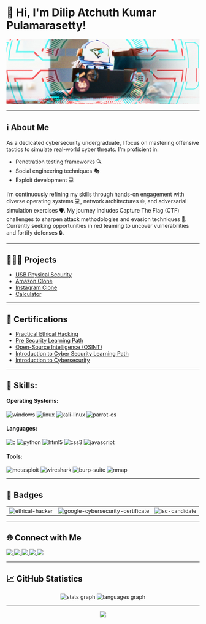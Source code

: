 # 👋 Hi, I'm Dilip Atchuth Kumar Pulamarasetty!

<div align="center">
  <img src="https://github.com/Hacker0x01/wallpapers/blob/master/social-media/ispy_twitter.jpg" alt="GitHub Banner" />
</div>

---

## ℹ️ About Me
As a dedicated cybersecurity undergraduate, I focus on mastering offensive tactics to simulate real-world cyber threats. I’m proficient in:
- Penetration testing frameworks 🔍
- Social engineering techniques 🎭
- Exploit development 💻

I’m continuously refining my skills through hands-on engagement with diverse operating systems 💻, network architectures 🌐, and adversarial simulation exercises 🛡️. My journey includes Capture The Flag (CTF) challenges to sharpen attack methodologies and evasion techniques 🚀. Currently seeking opportunities in red teaming to uncover vulnerabilities and fortify defenses 🔒.

---

## 🧑🏼‍💻 Projects

- [USB Physical Security](https://github.com/DilipAtchuthKumar/USB-Physical-Security)
- [Amazon Clone](https://github.com/DilipAtchuthKumar/Amazon-Clone.git)
- [Instagram Clone](https://github.com/DilipAtchuthKumar/Instagram-Clone.git)
- [Calculator](https://github.com/DilipAtchuthKumar/Calculator)

---

## 📄 Certifications
- [Practical Ethical Hacking](https://drive.google.com/file/d/1TpC_ubiwMD4fm-NCVynTWiRI9IuppP37/view?usp=sharing)
- [Pre Security Learning Path](https://tryhackme-certificates.s3-eu-west-1.amazonaws.com/THM-QSDNJQCX9A.png)
- [Open-Source Intelligence (OSINT)](https://drive.google.com/file/d/1HAkJDhy9mvg1M_msjfMUU13LtsSJKq7T/view?usp=sharing)
- [Introduction to Cyber Security Learning Path](https://tryhackme-certificates.s3-eu-west-1.amazonaws.com/THM-GWWH4ZYYY1.png)
- [Introduction to Cybersecurity](https://www.credly.com/badges/39268d85-64d7-418f-95bb-56bf4629a93a/linked_in_profile)

---

## 🧠 Skills:

<div>
    <h4>Operating Systems:</h4>
    <img src="https://img.icons8.com/fluency/48/000000/windows-10.png" alt="windows" width="40" height="40"/>
    <img src="https://img.icons8.com/color/48/000000/linux.png" alt="linux" width="40" height="40"/>
    <img src="https://github.com/DilipAtchuthKumar/DilipAtchuthKumar/assets/118366836/e2970870-0f31-4e1d-bc67-79718ae5d869" alt="kali-linux" width="40" height="40"/>
    <img src="https://github.com/DilipAtchuthKumar/DilipAtchuthKumar/assets/118366836/e7cb9cb3-275e-493b-ac56-f8c0d15cf76a" alt="parrot-os" width="40" height="40"/>

   <h4>Languages:</h4>
    <img src="https://img.icons8.com/color/48/000000/c-programming.png" alt="c" width="40" height="40"/>
    <img src="https://img.icons8.com/color/48/000000/python.png" alt="python" width="40" height="40"/>
    <img src="https://img.icons8.com/color/48/000000/html-5.png" alt="html5" width="40" height="40"/>
    <img src="https://img.icons8.com/color/48/000000/css3.png" alt="css3" width="40" height="40"/>
    <img src="https://img.icons8.com/color/48/000000/javascript.png" alt="javascript" width="40" height="40"/>

   <h4>Tools:</h4>
    <img src="https://img.icons8.com/?size=100&id=PW0ChfedZvTh&format=png&color=000000" alt="metasploit" width="40" height="40"/>
    <img src="https://img.icons8.com/?size=100&id=rOHcpTUtCTjr&format=png&color=000000" alt="wireshark" width="40" height="40"/>
    <img src="https://img.icons8.com/?size=100&id=41078&format=png&color=ff4500 " alt="burp-suite" width="40" height="40"/>
    <img src="https://img.icons8.com/?size=100&id=9b5wowKIlo9d&format=png&color=000000" alt="nmap" width="40" height="40"/>   
</div>

---

## 🏅 Badges

<table>
  <tr>
    <td><img src="https://github.com/user-attachments/assets/74bb440f-1d34-4022-8e7d-89544629dbae" alt="ethical-hacker" width="120"></td>
    <td><img src="https://github.com/user-attachments/assets/4dd40d36-398d-430f-9b26-894ad6143ede" alt="google-cybersecurity-certificate" width="120"></td>
    <td><img src="https://github.com/user-attachments/assets/94356b5d-3293-4916-91c0-372031c37621" alt="isc-candidate" width="120"></td>
  </tr>
</table>


---

## 🌐 Connect with Me

<a href="https://www.linkedin.com/in/dilip-atchuth-kumar-pulamarasetty/" target="blank">
    <img src="https://img.shields.io/badge/LinkedIn-0077B5?style=for-the-badge&logo=linkedin&logoColor=white">
</a>
<a href="https://www.instagram.com/dilipkumarpulamarasetty/" target="blank">
    <img src="https://img.shields.io/badge/Instagram-E4405F?style=for-the-badge&logo=instagram&logoColor=white">
</a> 
<a href="https://x.com/Dilip_InfoSec" target="blank">
    <img src="https://img.shields.io/badge/Twitter-0fc9ff?style=for-the-badge&logo=twitter&logoColor=white">
</a>
<a href="https://medium.com/@dilipatchuthkumarpulamarasetty" target="blank">
    <img src="https://img.shields.io/badge/Medium-7a7676?style=for-the-badge&logo=medium&logoColor=white">
</a>
<a href="https://dilipatchuthkumar.github.io/" target="blank">
  <img src="https://img.shields.io/badge/Portfolio-f00000?style=for-the-badge&logo=link&logoColor=white">
</a>

---

## 📈 GitHub Statistics

<div align="center">
  <img src="https://github-readme-stats.vercel.app/api?username=DilipAtchuthKumar&show_icons=true&theme=radical" height="150" alt="stats graph"  />
  <img src="https://github-readme-stats.vercel.app/api/top-langs/?username=DilipAtchuthKumar&layout=compact&theme=radical" height="150" alt="languages graph"  />
</div>

---

<div align="center">
  <img src="https://profile-counter.glitch.me/DilipAtchuthKumar/count.svg?"  />
</div>
